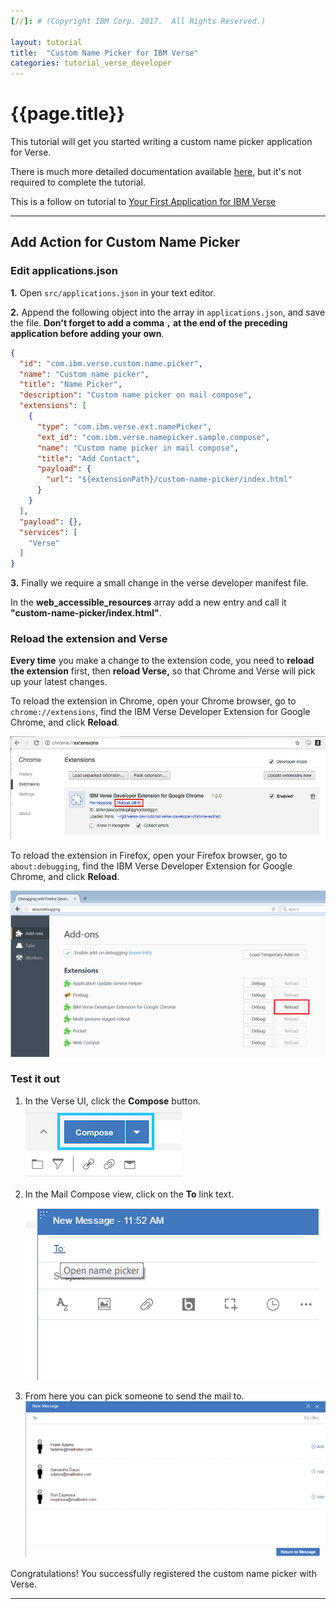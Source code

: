 ```yaml
---
[//]: # (Copyright IBM Corp. 2017.  All Rights Reserved.)

layout: tutorial
title:  "Custom Name Picker for IBM Verse"
categories: tutorial_verse_developer
---
```


# {{page.title}}

This tutorial will get you started writing a custom name picker application for Verse.

There is much more detailed documentation available [here][1], but it's not required to complete the tutorial.

This is a follow on tutorial to [Your First Application for IBM Verse](tutorial_verse_developer.md)

---

## Add Action for Custom Name Picker

### Edit applications.json
__1.__ Open `src/applications.json` in your text editor.

__2.__ Append the following object into the array in `applications.json`, and save the file. __Don't forget to add a comma `,` at the end of the preceding application before adding your own__.

```json
{
  "id": "com.ibm.verse.custom.name.picker",
  "name": "Custom name picker",
  "title": "Name Picker",
  "description": "Custom name picker on mail compose",
  "extensions": [
    {
      "type": "com.ibm.verse.ext.namePicker",
      "ext_id": "com.ibm.verse.namepicker.sample.compose",
      "name": "Custom name picker in mail compose",
      "title": "Add Contact",
      "payload": {
        "url": "${extensionPath}/custom-name-picker/index.html"
      }
    }
  ],
  "payload": {},
  "services": [
    "Verse"
  ]
}

```

__3.__ Finally we require a small change in the verse developer manifest file.

In the __web_accessible_resources__ array add a new entry and call it __"custom-name-picker/index.html"__.


### Reload the extension and Verse
__Every time__ you make a change to the extension code, you need to __reload the extension__ first, then __reload Verse,__ so that Chrome and Verse will pick up your latest changes.

To reload the extension in Chrome, open your Chrome browser, go to `chrome://extensions`, find the IBM Verse Developer Extension for Google Chrome, and click __Reload__.  

![reload extension](img/2_reload.png)

To reload the extension in Firefox, open your Firefox browser, go to `about:debugging`, find the IBM Verse Developer Extension for Google Chrome, and click __Reload__.  

![reload extension](img/2_reload_ff.png)

### Test it out
1. In the Verse UI, click the __Compose__ button.  
![compose button](img/2_compose_action.png)

2. In the Mail Compose view, click on the __To__ link text.
![to field](img/5_to_field.png)

3. From here you can pick someone to send the mail to.
![name picker](img/5_name_picker.png)

Congratulations! You successfully registered the custom name picker with Verse.

---

[1]:../reference/reference.html
[2]:../samples/custom-name-picker
